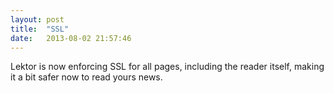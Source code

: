```yaml
---
layout: post
title:  "SSL"
date:   2013-08-02 21:57:46
---
```


Lektor is now enforcing SSL for all pages, including the reader itself, making it a bit safer now to read yours news.

